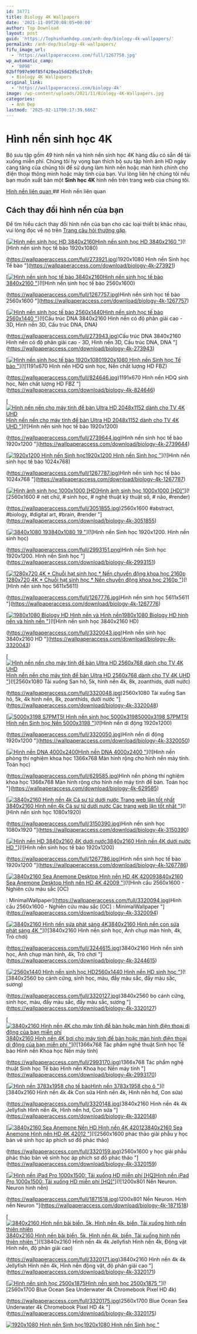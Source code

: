 ```yaml
---
id: 34771
title: Biology 4K Wallpapers
date: '2021-11-09T20:08:05+00:00'
author: Top Download
layout: post
guid: 'https://Tophinhanhdep.com/anh-dep/biology-4k-wallpapers/'
permalink: /anh-dep/biology-4k-wallpapers/
fifu_image_url:
  - 'https://wallpaperaccess.com/full/1267758.jpg'
wp_automatic_camp:
  - '8098'
02bff997e90f85f420ea15dd2d5c17c0:
  - Biology 4K Wallpapers
original_link:
  - 'https://wallpaperaccess.com/biology-4k'
image: /wp-content/uploads/2021/11/Biology-4K-Wallpapers.jpg
categories:
  - Ảnh Đẹp
lastmod: '2025-02-11T00:17:39.666Z'
---
```

# Hình nền sinh học 4K

Bộ sưu tập gồm 49 hình nền và hình nền sinh học 4K hàng đầu có sẵn để tải xuống miễn phí. Chúng tôi hy vọng bạn thích bộ sưu tập hình ảnh HD ngày càng tăng của chúng tôi để sử dụng làm hình nền hoặc màn hình chính cho điện thoại thông minh hoặc máy tính của bạn. Vui lòng liên hệ chúng tôi nếu bạn muốn xuất bản một **Sinh học 4K** hình nền trên trang web của chúng tôi.

[Hình nền liên quan ](#related) ## Hình nền liên quan

## Cách thay đổi hình nền của bạn

Để tìm hiểu cách thay đổi hình nền của bạn cho các loại thiết bị khác nhau, vui lòng đọc về nó trên [Trang câu hỏi thường gặp](https://tophinhanhdep.com/faq/).

  
[[![Hình nền sinh học HD 3840x2160](https://wallpaperaccess.com/full/1267758.jpg)Hình nền sinh học HD 3840x2160 "](https://wallpaperaccess.com/download/biology-4k-1267758)](![Hình nền sinh học tế bào 1920x1080)

(https://wallpaperaccess.com/full/273921.jpg)1920x1080 Hình nền Sinh học Tế bào "](https://wallpaperaccess.com/download/biology-4k-273921)

[[![Hình nền sinh học tế bào 3840x2160](https://wallpaperaccess.com/full/2852782.jpg)Hình nền sinh học tế bào 3840x2160 "](https://wallpaperaccess.com/download/biology-4k-2852782)](![Hình nền sinh học tế bào 2560x1600)

(https://wallpaperaccess.com/full/1267757.jpg)Hình nền sinh học tế bào 2560x1600 "](https://wallpaperaccess.com/download/biology-4k-1267757)

[[![Hình nền sinh học tế bào 2560x1440](https://wallpaperaccess.com/full/1267760.jpg)Hình nền sinh học tế bào 2560x1440 "](https://wallpaperaccess.com/download/biology-4k-1267760)](![Cấu trúc DNA 3840x2160 Hình nền có độ phân giải cao - 3D, Hình nền 3D, Cấu trúc DNA, DNA)

(https://wallpaperaccess.com/full/273943.jpg)Cấu trúc DNA 3840x2160 Hình nền có độ phân giải cao - 3D, Hình nền 3D, Cấu trúc DNA, DNA "](https://wallpaperaccess.com/download/biology-4k-273943)

[[![Hình nền sinh học tế bào 1920x1080](https://wallpaperaccess.com/full/1325137.jpg)1920x1080 Hình nền Sinh học Tế bào "](https://wallpaperaccess.com/download/biology-4k-1325137)](![1191x670 Hình nền HDQ sinh học, Nền chất lượng HD FBZ)

(https://wallpaperaccess.com/full/824646.jpg)1191x670 Hình nền HDQ sinh học, Nền chất lượng HD FBZ "](https://wallpaperaccess.com/download/biology-4k-824646)

[[![Hình nền nền cho máy tính để bàn Ultra HD 2048x1152 dành cho TV 4K UHD](https://wallpaperaccess.com/full/3320026.jpg)Hình nền nền cho máy tính để bàn Ultra HD 2048x1152 dành cho TV 4K UHD "](https://wallpaperaccess.com/download/biology-4k-3320026)](![Hình nền sinh học tế bào 1920x1200)

(https://wallpaperaccess.com/full/2739644.jpg)Hình nền sinh học tế bào 1920x1200 "](https://wallpaperaccess.com/download/biology-4k-2739644)

[[![1920x1200 Hình nền Sinh học](https://wallpaperaccess.com/full/2993131.jpg)1920x1200 Hình nền Sinh học "](https://wallpaperaccess.com/download/biology-4k-2993131)](![Hình nền sinh học tế bào 1024x768)

(https://wallpaperaccess.com/full/1267787.jpg)Hình nền sinh học tế bào 1024x768 "](https://wallpaperaccess.com/download/biology-4k-1267787)

[[![Hình ảnh sinh học 1000x1000 [HD]](https://wallpaperaccess.com/full/3320031.jpg)Hình ảnh sinh học 1000x1000 \[HD\]"](https://wallpaperaccess.com/download/biology-4k-3320031)](![2560x1600 # nét chữ, # sinh học, # nghệ thuật kỹ thuật số, # não, #render)

(https://wallpaperaccess.com/full/3051855.jpg)2560x1600 #abstract, #biology, #digital art, #brain, #render "](https://wallpaperaccess.com/download/biology-4k-3051855)

[[![3840x1080 19](https://wallpaperaccess.com/full/3320038.jpg)3840x1080 19 "](https://wallpaperaccess.com/download/biology-4k-3320038)](![Hình nền Sinh học 1920x1200.  Hình nền sinh học)

(https://wallpaperaccess.com/full/2993151.png)Hình nền Sinh học 1920x1200. Hình nền Sinh học "](https://wallpaperaccess.com/download/biology-4k-2993151)

[[![1280x720 4K * Chuỗi hạt sinh học * Nền chuyển động khoa học 2160p](https://wallpaperaccess.com/full/3320040.jpg)1280x720 4K \* Chuỗi hạt sinh học \* Nền chuyển động khoa học 2160p "](https://wallpaperaccess.com/download/biology-4k-3320040)](![Hình nền sinh học 5611x5611)

(https://wallpaperaccess.com/full/1267776.jpg)Hình nền sinh học 5611x5611 "](https://wallpaperaccess.com/download/biology-4k-1267776)

[[![1980x1080 Biology HD Hình nền và Hình nền](https://wallpaperaccess.com/full/1267769.png)1980x1080 Biology HD hình nền và hình nền "](https://wallpaperaccess.com/download/biology-4k-1267769)](![Hình nền sinh học 3840x2160 HD)

(https://wallpaperaccess.com/full/3320043.jpg)Hình nền sinh học 3840x2160 HD "](https://wallpaperaccess.com/download/biology-4k-3320043)

[[![Hình nền nền cho máy tính để bàn Ultra HD 2560x768 dành cho TV 4K UHD](https://wallpaperaccess.com/full/3320047.jpg)Hình nền nền cho máy tính để bàn Ultra HD 2560x768 dành cho TV 4K UHD "](https://wallpaperaccess.com/download/biology-4k-3320047)](![2560x1080 Tải xuống San hô, 5k, hình nền 4k, 8k, zoanthids, dưới nước)

(https://wallpaperaccess.com/full/3320048.jpg)2560x1080 Tải xuống San hô, 5k, 4k hình nền, 8k, zoanthids, dưới nước "](https://wallpaperaccess.com/download/biology-4k-3320048)

[[![5000x3198 S7PMT5I Hình nền sinh học 5000x3198](https://wallpaperaccess.com/full/2993269.jpg)5000x3198 S7PMT5I Hình nền Sinh học Nền 5000x3198 "](https://wallpaperaccess.com/download/biology-4k-2993269)](![Hình nền di động 1920x1200)

(https://wallpaperaccess.com/full/3320050.jpg)Hình nền di động 1920x1200 "](https://wallpaperaccess.com/download/biology-4k-3320050)

[[![Hình nền DNA 4000x2400](https://wallpaperaccess.com/full/824601.jpg)Hình nền DNA 4000x2400 "](https://wallpaperaccess.com/download/biology-4k-824601)](![Hình nền phòng thí nghiệm khoa học 1366x768 Màn hình rộng cho hình nền máy tính.  Toán học)

(https://wallpaperaccess.com/full/629585.jpg)Hình nền phòng thí nghiệm khoa học 1366x768 Màn hình rộng cho hình nền máy tính để bàn. Toán học "](https://wallpaperaccess.com/download/biology-4k-629585)

[[![3840x2160 Hình nền 4k Cá sư tử dưới nước Trang web lặn tốt nhất](https://wallpaperaccess.com/full/3129202.jpg)3840x2160 Hình nền 4k Cá sư tử dưới nước Các trang web lặn tốt nhất "](https://wallpaperaccess.com/download/biology-4k-3129202)](![Hình nền sinh học 1080x1920)

(https://wallpaperaccess.com/full/3150390.jpg)Hình nền sinh học 1080x1920 "](https://wallpaperaccess.com/download/biology-4k-3150390)

[[![Hình nền HD 3840x2160 4K dưới nước](https://wallpaperaccess.com/full/1762014.jpg)3840x2160 Hình nền 4K dưới nước HD "](https://wallpaperaccess.com/download/biology-4k-1762014)](![Hình nền sinh học tế bào 1920x1200)

(https://wallpaperaccess.com/full/1267786.jpg)Hình nền sinh học tế bào 1920x1200 "](https://wallpaperaccess.com/download/biology-4k-1267786)

[[![3840x2160 Sea Anemone Desktop Hình nền HD 4K 42009](https://wallpaperaccess.com/full/3320092.jpg)3840x2160 Sea Anemone Desktop Hình nền HD 4K 42009 "](https://wallpaperaccess.com/download/biology-4k-3320092)](![Hình cầu 2560x1600 - Nghiên cứu màu sắc [OC)

 : MinimalWallpaper](https://wallpaperaccess.com/full/3320094.jpg)Hình cầu 2560x1600 - Nghiên cứu màu sắc \[OC\] : MinimalWallpaper "](https://wallpaperaccess.com/download/biology-4k-3320094)

[[![3840x2160 Hình nền sứa phát sáng 4K](https://wallpaperaccess.com/full/3320100.jpg)3840x2160 Hình nền con sứa phát sáng 4K "](https://wallpaperaccess.com/download/biology-4k-3320100)](![3840x2160 Hình nền sinh học, Ảnh chụp màn hình, 4k, Trò chơi)

(https://wallpaperaccess.com/full/3244615.jpg)3840x2160 Hình nền sinh học, Ảnh chụp màn hình, 4k, Trò chơi "](https://wallpaperaccess.com/download/biology-4k-3244615)

[[![2560x1440 Hình nền sinh học HD](https://wallpaperaccess.com/full/2993174.jpg)2560x1440 Hình nền HD sinh học "](https://wallpaperaccess.com/download/biology-4k-2993174)](![3840x2560 bọ cánh cứng, sinh học, màu, đầy màu sắc, đầy màu sắc, sương)

(https://wallpaperaccess.com/full/3320127.jpg)3840x2560 bọ cánh cứng, sinh học, màu, đầy màu sắc, đầy màu sắc, sương "](https://wallpaperaccess.com/download/biology-4k-3320127)

[[![3840x2160 Hình nền 4K cho máy tính để bàn hoặc màn hình điện thoại di động của bạn miễn phí](https://wallpaperaccess.com/full/1993323.jpg)3840x2160 Hình nền 4K bơi cho máy tính để bàn hoặc màn hình điện thoại di động của bạn miễn phí "](https://wallpaperaccess.com/download/biology-4k-1993323)](![1366x768 Tác phẩm nghệ thuật Sinh học Tế bào Hình nền Khoa học Nền máy tính)

(https://wallpaperaccess.com/full/2993170.jpg)1366x768 Tác phẩm nghệ thuật Sinh học Tế bào Hình nền Khoa học Nền máy tính "](https://wallpaperaccess.com/download/biology-4k-2993170)

[[![Hình nền 3783x1958 cho tế bào](https://wallpaperaccess.com/full/3320141.jpg)Hình nền 3783x1958 cho ô "](https://wallpaperaccess.com/download/biology-4k-3320141)](![3840x2160 Hình nền 4k 4k Con sứa Hình nền 4k, Hình nền hd, Con sứa)

(https://wallpaperaccess.com/full/3320148.jpg)3840x2160 Hình nền 4k 4k Jellyfish Hình nền 4k, Hình nền hd, Con sứa "](https://wallpaperaccess.com/download/biology-4k-3320148)

[[![3840x2160 Sea Anemone Nền HD Hình nền 4K 42012](https://wallpaperaccess.com/full/3320157.jpg)3840x2160 Sea Anemone Hình nền HD 4K 42012 "](https://wallpaperaccess.com/download/biology-4k-3320157)](![2560x1600 phác thảo giải phẫu y học bản vẽ sinh học áp phích sơ đồ phác thảo)

(https://wallpaperaccess.com/full/3320159.jpg)2560x1600 y học giải phẫu phác thảo bản vẽ sinh học áp phích sơ đồ phác thảo "](https://wallpaperaccess.com/download/biology-4k-3320159)

[[![Hình nền iPad Pro 1000x1500: Tải xuống HD miễn phí [HQ]](https://wallpaperaccess.com/full/3084948.jpg)Hình nền iPad Pro 1000x1500: Tải xuống HD miễn phí \[HQ\]"](https://wallpaperaccess.com/download/biology-4k-3084948)](![1200x801 Nền Neuron.  Neuron hình nền)

(https://wallpaperaccess.com/full/1871518.jpg)1200x801 Nền Neuron. Hình nền Neuron "](https://wallpaperaccess.com/download/biology-4k-1871518)

[[![3840x2160 Hình nền bãi biển, 5k, Hình nền 4k, biển, Tải xuống hình nền thiên nhiên](https://wallpaperaccess.com/full/3320164.jpg)3840x2160 Hình nền bãi biển, 5k, Hình nền 4k, biển, Tải xuống hình nền thiên nhiên "](https://wallpaperaccess.com/download/biology-4k-3320164)](![3840x2160 Hình nền 4k 4k Jellyfish Hình nền 4k, Động vật Hình nền, độ phân giải cao)

(https://wallpaperaccess.com/full/3320171.jpg)3840x2160 Hình nền 4k 4k Jellyfish Hình nền 4k, Hình nền động vật, độ phân giải cao "](https://wallpaperaccess.com/download/biology-4k-3320171)

[[![Hình nền sinh học 2500x1875](https://wallpaperaccess.com/full/2739749.jpg)Hình nền sinh học 2500x1875 "](https://wallpaperaccess.com/download/biology-4k-2739749)](![2560x1700 Blue Ocean Sea Underwater 4k Chromebook Pixel HD 4k)

(https://wallpaperaccess.com/full/3320175.jpg)2560x1700 Blue Ocean Sea Underwater 4k Chromebook Pixel HD 4k "](https://wallpaperaccess.com/download/biology-4k-3320175)

[![1920x1080 Hình nền Sinh học](https://wallpaperaccess.com/full/3320177.jpg)1920x1080 Hình nền Sinh học "](https://wallpaperaccess.com/download/biology-4k-3320177)
